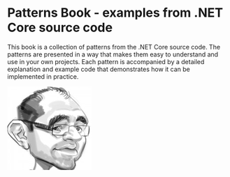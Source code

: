 # Patterns Book - examples from .NET Core source code

This book is a collection of patterns from the .NET Core source code. The patterns are presented in a way that makes them easy to understand and use in your own projects. Each pattern is accompanied by a detailed explanation and example code that demonstrates how it can be implemented in practice.


![Author](./Introduction_Assets/author.png "Author")
